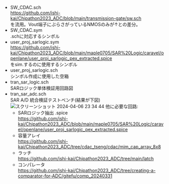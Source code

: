 - SW_CDAC.sch  
  https://github.com/ishi-kai/Chipathon2023_ADC/blob/main/transmission-gate/sw.sch  
  を流用。Vout端子にぶらさがっているNMOSのみが↑との差分。
- SW_CDAC.sym  
  .schに対応するシンボル
- user_proj_sarlogic.sym  
  https://github.com/ishi-kai/Chipathon2023_ADC/blob/main/maple0705/SAR%20Logic/caravel/openlane/user_proj_sarlogic_pex_extracted.spice  
  をsim.するのに使用するシンボル
- user_proj_sarlogic.sch  
  シンボル作成に使用した空箱
- tran_sar_logic.sch  
  SARロジック単体検証用回路図
- tran_sar_adc.sch  
  SAR A/D 統合検証テストベンチ(結果が下図)![スクリーンショット 2024-04-06 23 34 44](https://github.com/ishi-kai/Chipathon2023_ADC/assets/654720/e88be19a-a972-409c-b437-14064f13c3a3)
  他に必要な回路:  
  - SARロジック抽出 .spice  
    https://github.com/ishi-kai/Chipathon2023_ADC/blob/main/maple0705/SAR%20Logic/caravel/openlane/user_proj_sarlogic_pex_extracted.spice
  - 容量アレイ  
    https://github.com/ishi-kai/Chipathon2023_ADC/tree/cdac_tseng/cdac/mim_cap_array_8x8
  - ラッチ  
    https://github.com/ishi-kai/Chipathon2023_ADC/tree/main/latch
  - コンパレータ  
    https://github.com/ishi-kai/Chipathon2023_ADC/tree/creating-a-comparator-for-ADC/gitefu/comp_20240331

